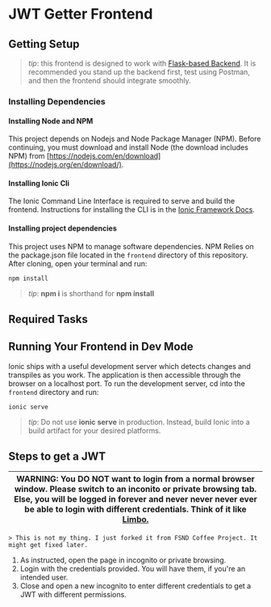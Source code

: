 # JWT Getter Frontend

## Getting Setup

> _tip_: this frontend is designed to work with [Flask-based Backend](../backend). It is recommended you stand up the backend first, test using Postman, and then the frontend should integrate smoothly.

### Installing Dependencies

#### Installing Node and NPM

This project depends on Nodejs and Node Package Manager (NPM). Before continuing, you must download and install Node (the download includes NPM) from [https://nodejs.com/en/download](https://nodejs.org/en/download/).

#### Installing Ionic Cli

The Ionic Command Line Interface is required to serve and build the frontend. Instructions for installing the CLI  is in the [Ionic Framework Docs](https://ionicframework.com/docs/installation/cli).

#### Installing project dependencies

This project uses NPM to manage software dependencies. NPM Relies on the package.json file located in the `frontend` directory of this repository. After cloning, open your terminal and run:

```bash
npm install
```

>_tip_: **npm i** is shorthand for **npm install**

## Required Tasks

## Running Your Frontend in Dev Mode

Ionic ships with a useful development server which detects changes and transpiles as you work. The application is then accessible through the browser on a localhost port. To run the development server, cd into the `frontend` directory and run:

```bash
ionic serve
```

>_tip_: Do not use **ionic serve**  in production. Instead, build Ionic into a build artifact for your desired platforms.

## Steps to get a JWT

| WARNING: You DO NOT want to login from a normal browser window. Please switch to an inconito or private browsing tab. Else, you will be logged in forever and never never never ever be able to login with different credentials. Think of it like [Limbo.]( https://inception.fandom.com/wiki/Limbo ) |
|---|

    > This is not my thing. I just forked it from FSND Coffee Project. It might get fixed later.

1. As instructed, open the page in incognito or private browsing.
2. Login with the credentials provided. You will have them, if you're an intended user.
3. Close and open a new incognito to enter different credentials to get a JWT with different permissions.

